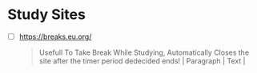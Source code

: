 # Study Sites
- [ ] https://breaks.eu.org/
   > Usefull To Take Break While Studying, Automatically Closes the site after the timer period dedecided ends!
| Paragraph | Text |
